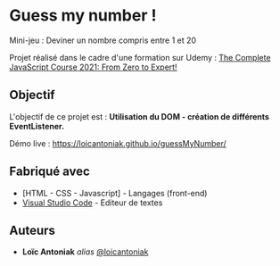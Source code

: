 # Guess my number !

Mini-jeu : Deviner un nombre compris entre 1 et 20

Projet réalisé dans le cadre d'une formation sur Udemy : [The Complete JavaScript Course 2021: From Zero to Expert!](https://www.udemy.com/course/the-complete-javascript-course/)

## Objectif

L'objectif de ce projet est : **Utilisation du DOM - création de différents EventListener.**

Démo live : https://loicantoniak.github.io/guessMyNumber/

## Fabriqué avec

- [HTML - CSS - Javascript] - Langages (front-end)
- [Visual Studio Code](https://code.visualstudio.com/) - Editeur de textes

## Auteurs

- **Loïc Antoniak** _alias_ [@loicantoniak](https://github.com/loicantoniak)

